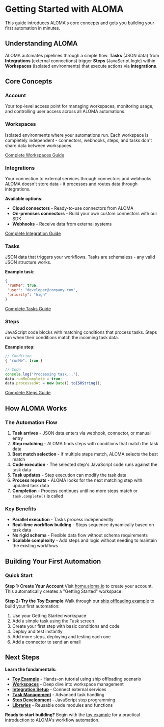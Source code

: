 # Getting Started with ALOMA

This guide introduces ALOMA's core concepts and gets you building your first automation in minutes.

## Understanding ALOMA

ALOMA automates pipelines through a simple flow: **Tasks** (JSON data) from **Integrations** (external connections) trigger **Steps** (JavaScript logic) within **Workspaces** (isolated environments) that execute actions via **integrations**.

## Core Concepts

### Account
Your top-level access point for managing workspaces, monitoring usage, and controlling user access across all ALOMA automations.

### Workspaces
Isolated environments where your automations run. Each workspace is completely independent - connectors, webhooks, steps, and tasks don't share data between workspaces.

[Complete Workspaces Guide](workspaces.md)

### Integrations
Your connection to external services through connectors and webhooks. ALOMA doesn't store data - it processes and routes data through integrations.

**Available options**:
- **Cloud connectors** - Ready-to-use connectors from ALOMA
- **On-premises connectors** - Build your own custom connectors with our SDK
- **Webhooks** - Receive data from external systems

[Complete Integration Guide](integration.md)

### Tasks
JSON data that triggers your workflows. Tasks are schemaless - any valid JSON structure works.

**Example task**:
```json
{
 "runMe": true,
 "user": "developer@company.com",
 "priority": "high"
}
```

[Complete Tasks Guide](tasks.md)

### Steps
JavaScript code blocks with matching conditions that process tasks. Steps run when their conditions match the incoming task data.

**Example step**:
```javascript
// Condition
{ "runMe": true }

// Code
console.log('Processing task...');
data.runMeComplete = true;
data.processedAt = new Date().toISOString();
```

[Complete Steps Guide](steps.md)

## How ALOMA Works

### The Automation Flow

1. **Task arrives** - JSON data enters via webhook, connector, or manual entry
2. **Step matching** - ALOMA finds steps with conditions that match the task data
3. **Best match selection** - If multiple steps match, ALOMA selects the best match
4. **Code execution** - The selected step's JavaScript code runs against the task data
5. **Task updates** - Step execution can modify the task data
6. **Process repeats** - ALOMA looks for the next matching step with updated task data
7. **Completion** - Process continues until no more steps match or `task.complete()` is called

### Key Benefits

- **Parallel execution** - Tasks process independently
- **Real-time workflow building** - Steps sequence dynamically based on task data
- **No rigid schema** - Flexible data flow without schema requirements
- **Scalable complexity** - Add steps and logic without needing to maintain the existing workflows

## Building Your First Automation

### Quick Start

**Step 1: Create Your Account**
Visit [home.aloma.io](https://home.aloma.io) to create your account. This automatically creates a "Getting Started" workspace.

**Step 2: Try the Toy Example**
Walk through our [ship offloading example](toy-example.md) to build your first automation:

1. Use your Getting Started workspace
2. Add a simple task using the Task screen
3. Create your first step with basic conditions and code
4. Deploy and test instantly
5. Add more steps, deploying and testing each one
6. Add a connector to send an email

## Next Steps

**Learn the fundamentals:**
- **[Toy Example](toy-example.md)** - Hands-on tutorial using ship offloading scenario
- **[Workspaces](workspaces.md)** - Deep dive into workspace management
- **[Integration Setup](integration.md)** - Connect external services
- **[Task Management](tasks.md)** - Advanced task handling
- **[Step Development](steps.md)** - JavaScript step programming
- **[Libraries](library.md)** - Reusable code modules and functions

**Ready to start building?** Begin with the [toy example](toy-example.md) for a practical introduction to ALOMA's workflow automation.

